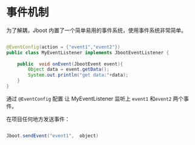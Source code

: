 # 事件机制

为了解耦，Jboot 内置了一个简单易用的事件系统，使用事件系统非常简单。

```java

@EventConfig(action = {"event1","event2"})
public class MyEventListener implements JbootEventListener {
    
    public  void onEvent(JbootEvent event){
        Object data = event.getData();
        System.out.println("get data:"+data);
    }
}
```

通过 `@EventConfig` 配置 让 MyEventListener 监听上 `event1` 和`event2` 两个事件。


在项目任何地方发送事件：

```java

Jboot.sendEvent("event1",  object)
```